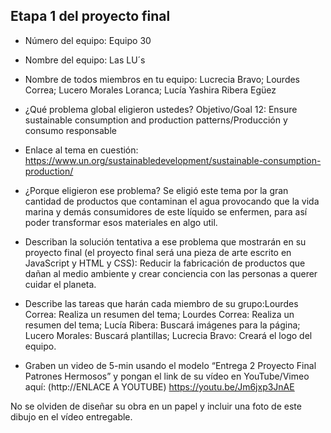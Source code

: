 ## Etapa 1 del proyecto final

- Número del equipo: Equipo 30
- Nombre del equipo: Las LU´s
- Nombre de todos miembros en tu equipo: Lucrecia Bravo; Lourdes Correa; Lucero Morales Loranca; Lucía Yashira Ribera Egüez
- ¿Qué problema global eligieron ustedes? Objetivo/Goal 12: Ensure sustainable consumption and production patterns/Producción y consumo responsable
- Enlace al tema en cuestión: https://www.un.org/sustainabledevelopment/sustainable-consumption-production/
- ¿Porque eligieron ese problema? Se eligió este tema por la gran cantidad de productos que contaminan el agua provocando que la vida marina y demás consumidores de este líquido se enfermen, para así poder transformar esos materiales en algo util.
- Describan la solución tentativa a ese problema que mostrarán en su proyecto final (el proyecto final será una pieza de arte escrito en JavaScript y HTML y CSS): Reducir la fabricación de productos que dañan al medio ambiente y crear conciencia con las personas a querer cuidar el planeta.
- Describe las tareas que harán cada miembro de su grupo:Lourdes Correa: Realiza un resumen del tema; Lourdes Correa: Realiza un resumen del tema; Lucía Ribera: Buscará imágenes para la página; Lucero Morales: Buscará plantillas; Lucrecia Bravo: Creará el logo del equipo.

- Graben un video de 5-min usando el modelo “Entrega 2 Proyecto Final Patrones Hermosos” y pongan el link de su vídeo en YouTube/Vimeo aquí: (http://ENLACE A YOUTUBE) https://youtu.be/Jm6jxp3JnAE

No se olviden de diseñar su obra en un papel y incluir una foto de este dibujo en el vídeo entregable.
